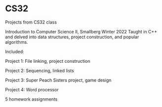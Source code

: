 # CS32
Projects from CS32 class

Introduction to Computer Science II, Smallberg Winter 2022
Taught in C++ and delved into data structures, project construction, and popular algorithms.

Included:

Project 1: File linking, project construction

Project 2: Sequencing, linked lists

Project 3: Super Peach Sisters project, game design

Project 4: Word processor

5 homework assignments

